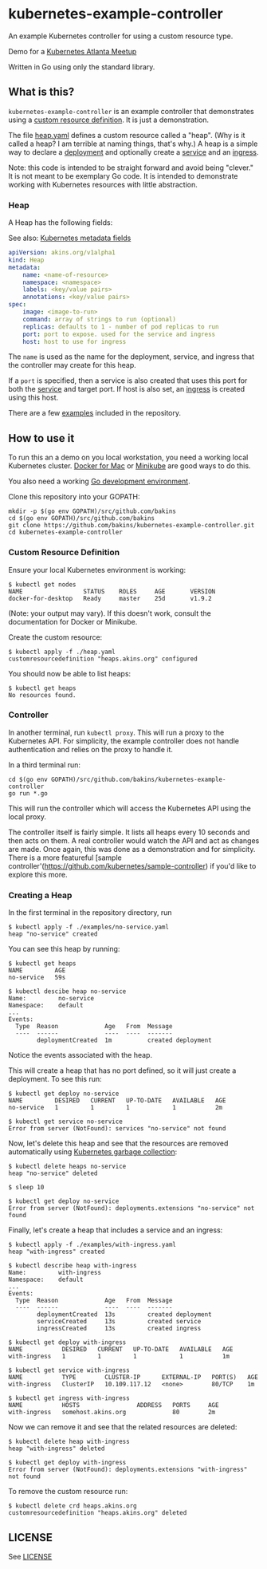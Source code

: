 # kubernetes-example-controller

An example Kubernetes controller for using a custom resource type.

Demo for a [Kubernetes Atlanta Meetup](https://www.meetup.com/Kubernetes-Atlanta-Meetup/)

Written in Go using only the standard library.

## What is this?

`kubernetes-example-controller` is an example controller that demonstrates
using a [custom resource definition](https://kubernetes.io/docs/concepts/api-extension/custom-resources/). It is 
just a demonstration.

The file [heap.yaml](./heap.yaml) defines a custom resource called a "heap". 
(Why is it called a heap? I am terrible at naming things, that's why.) A heap is
a simple way to declare a [deployment](https://kubernetes.io/docs/concepts/workloads/controllers/deployment/) and optionally create a [service](https://kubernetes.io/docs/concepts/services-networking/service/) and an [ingress](https://kubernetes.io/docs/concepts/services-networking/ingress/). 

Note: this code is intended to be straight forward and avoid being "clever." It
is not meant to be exemplary Go code.  It is intended to demonstrate working
with Kubernetes resources with little abstraction.

### Heap

A Heap has the following fields:

See also: [Kubernetes metadata fields](https://kubernetes.io/docs/concepts/overview/working-with-objects/kubernetes-objects/#required-fields)

```yaml
apiVersion: akins.org/v1alpha1
kind: Heap
metadata:
    name: <name-of-resource>
    namespace: <namespace>
    labels: <key/value pairs>
    annotations: <key/value pairs>
spec:
    image: <image-to-run>
    command: array of strings to run (optional)
    replicas: defaults to 1 - number of pod replicas to run
    port: port to expose. used for the service and ingress
    host: host to use for ingress
```

The `name` is used as the name for the deployment, service, and ingress that
the controller may create for this heap.

If a `port` is specified, then a service is also created that uses this port for both the [service](https://kubernetes.io/docs/concepts/services-networking/service/) and target port. If host is also set, an [ingress](https://kubernetes.io/docs/concepts/services-networking/ingress/) is created
using this host.

There are a few [examples](./examples) included in the repository.

## How to use it

To run this an a demo on you local workstation, you need a working local Kubernetes cluster.  [Docker for Mac](https://docs.docker.com/docker-for-mac/kubernetes/) or [Minikube](https://github.com/kubernetes/minikube) are good ways to do this.

You also need a working [Go development environment](https://golang.org/doc/install).

Clone this repository into your GOPATH:

```
mkdir -p $(go env GOPATH)/src/github.com/bakins
cd $(go env GOPATH)/src/github.com/bakins
git clone https://github.com/bakins/kubernetes-example-controller.git
cd kubernetes-example-controller
```


### Custom Resource Definition

Ensure your local Kubernetes environment is working:

```shell
$ kubectl get nodes
NAME                 STATUS    ROLES     AGE       VERSION
docker-for-desktop   Ready     master    25d       v1.9.2
```

(Note: your output may vary). If this doesn't work, consult the documentation for
Docker or Minikube.

Create the custom resource:

```shell
$ kubectl apply -f ./heap.yaml
customresourcedefinition "heaps.akins.org" configured
```

You should now be able to list heaps:

```shell
$ kubectl get heaps
No resources found.
```

### Controller

In another terminal, run `kubectl proxy`. This will run a proxy to the Kubernetes
API. For simplicity, the example controller does not handle authentication and
relies on the proxy to handle it.

In a third terminal run:

```
cd $(go env GOPATH)/src/github.com/bakins/kubernetes-example-controller
go run *.go
```

This will run the controller which will access the Kubernetes API using the local proxy.

The controller itself is fairly simple.  It lists all heaps every 10 seconds and then acts on them. A real controller would watch the API and act as changes are made.  Once again, this was done as a demonstration and for simplicity. There is a more featureful [sample controller'(https://github.com/kubernetes/sample-controller) if you'd like to explore this more.

### Creating a Heap

In the first terminal in the repository directory, run

```shell
$ kubectl apply -f ./examples/no-service.yaml
heap "no-service" created
```

You can see this heap by running:

```shell
$ kubectl get heaps
NAME         AGE
no-service   59s

$ kubectl descibe heap no-service
Name:         no-service
Namespace:    default
...
Events:
  Type  Reason             Age   From  Message
  ----  ------             ----  ----  -------
        deploymentCreated  1m          created deployment
```

Notice the events associated with the heap.

This will create a heap that has no port defined, so it will just create a deployment. To see this run:

```shell
$ kubectl get deploy no-service
NAME         DESIRED   CURRENT   UP-TO-DATE   AVAILABLE   AGE
no-service   1         1         1            1           2m

$ kubectl get service no-service
Error from server (NotFound): services "no-service" not found
```

Now, let's delete this heap and see that the resources are removed automatically
using [Kubernetes garbage collection](https://kubernetes.io/docs/concepts/workloads/controllers/garbage-collection/):

```shell
$ kubectl delete heaps no-service
heap "no-service" deleted

$ sleep 10

$ kubectl get deploy no-service
Error from server (NotFound): deployments.extensions "no-service" not found
```

Finally, let's create a heap that includes a service and an ingress:

```shell
$ kubectl apply -f ./examples/with-ingress.yaml
heap "with-ingress" created

$ kubectl describe heap with-ingress
Name:         with-ingress
Namespace:    default
...
Events:
  Type  Reason             Age   From  Message
  ----  ------             ----  ----  -------
        deploymentCreated  13s         created deployment
        serviceCreated     13s         created service
        ingressCreated     13s         created ingress

$ kubectl get deploy with-ingress
NAME           DESIRED   CURRENT   UP-TO-DATE   AVAILABLE   AGE
with-ingress   1         1         1            1           1m

$ kubectl get service with-ingress
NAME           TYPE        CLUSTER-IP      EXTERNAL-IP   PORT(S)   AGE
with-ingress   ClusterIP   10.109.117.12   <none>        80/TCP    1m

$ kubectl get ingress with-ingress
NAME           HOSTS                ADDRESS   PORTS     AGE
with-ingress   somehost.akins.org             80        2m
```


Now we can remove it and see that the related resources are deleted:

```shell
$ kubectl delete heap with-ingress
heap "with-ingress" deleted

$ kubectl get deploy with-ingress
Error from server (NotFound): deployments.extensions "with-ingress" not found

```

To remove the custom resource run:

```shell
$ kubectl delete crd heaps.akins.org
customresourcedefinition "heaps.akins.org" deleted
```


## LICENSE

See [LICENSE](./LICENSE)


